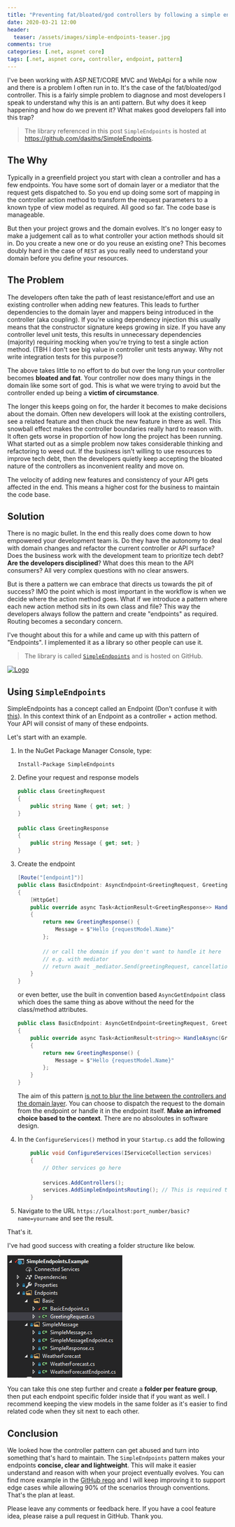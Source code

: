```yaml
---
title: "Preventing fat/bloated/god controllers by following a simple endpoint pattern"
date: 2020-03-21 12:00
header:
  teaser: /assets/images/simple-endpoints-teaser.jpg
comments: true
categories: [.net, aspnet core]
tags: [.net, aspnet core, controller, endpoint, pattern]
---
```

I've been working with ASP.NET/CORE MVC and WebApi for a while now and there is a problem I often run in to. It's the case of the fat/bloated/god controller. This is a fairly simple problem to diagnose and most developers I speak to understand why this is an anti pattern. But why does it keep happening and how do we prevent it? What makes good developers fall into this trap?

>The library referenced in this post `SimpleEndpoints` is hosted at https://github.com/dasiths/SimpleEndpoints.

## The Why

Typically in a greenfield project you start with clean a controller and has a few endpoints. You have some sort of domain layer or a mediator that the request gets dispatched to. So you end up doing some sort of mapping in the controller action method to transform the request parameters to a known type of view model as required. All good so far. The code base is manageable.

But then your project grows and the domain evolves. It's no longer easy to make a judgement call as to what controller your action methods should sit in. Do you create a new one or do you reuse an existing one? This becomes doubly hard in the case of `REST` as you really need to understand your domain before you define your resources.

## The Problem

The developers often take the path of least resistance/effort and use an existing controller when adding new features. This leads to further dependencies to the domain layer and mappers being introduced in the controller (aka coupling). If you're using dependency injection this usually means that the constructor signature keeps growing in size. If you have any controller level unit tests, this results in unnecessary dependencies (majority) requiring mocking when you're trying to test a single action method. (TBH I don't see big value in controller unit tests anyway. Why not write integration tests for this purpose?)

The above takes little to no effort to do but over the long run your controller becomes **bloated and fat**. Your controller now does many things in the domain like some sort of god. This is what we were trying to avoid but the controller ended up being a **victim of circumstance**.

The longer this keeps going on for, the harder it becomes to make decisions about the domain. Often new developers will look at the existing controllers, see a related feature and then chuck the new feature in there as well. This snowball effect makes the controller boundaries really hard to reason with. It often gets worse in proportion of how long the project has been running. What started out as a simple problem now takes considerable thinking and refactoring to weed out. If the business isn't willing to use resources to improve tech debt, then the developers quietly keep accepting the bloated nature of the controllers as inconvenient reality and move on.

The velocity of adding new features and consistency of your API gets affected in the end. This means a higher cost for the business to maintain the code base.

## Solution

There is no magic bullet. In the end this really does come down to how empowered your development team is. Do they have the autonomy to deal with domain changes and refactor the current controller or API surface? Does the business work with the development team to prioritize tech debt? **Are the developers disciplined**? What does this mean to the API consumers? All very complex questions with no clear answers.

But is there a pattern we can embrace that directs us towards the pit of success? IMO the point which is most important in the workflow is when we decide where the action method goes. What if we introduce a pattern where each new action method sits in its own class and file? This way the developers always follow the pattern and create "endpoints" as required. Routing becomes a secondary concern.

I've thought about this for a while and came up with this pattern of "Endpoints". I implemented it as a library so other people can use it.

> The library is called [`SimpleEndpoints`](https://github.com/dasiths/SimpleEndpoints) and is hosted on GitHub.

<a href="https://github.com/dasiths/SimpleEndpoints"><img src="https://dasith.me//assets/images/simple-endpoints-logo.png" alt="Logo" width="200"/></a>

## Using `SimpleEndpoints`

SimpleEndpoints has a concept called an Endpoint (Don't confuse it with [this](https://docs.microsoft.com/en-us/aspnet/core/fundamentals/routing?view=aspnetcore-3.1#endpoint-routing)). In this context think of an Endpoint as a controller + action method. Your API will consist of many of these endpoints.

Let's start with an example.

1. In the NuGet Package Manager Console, type:

    ```
    Install-Package SimpleEndpoints
    ```

2. Define your request and response models

    ```c#
    public class GreetingRequest
    {
        public string Name { get; set; }
    }

    public class GreetingResponse
    {
        public string Message { get; set; }
    }
    ```

3. Create the endpoint

    ```c#
    [Route("[endpoint]")]
    public class BasicEndpoint: AsyncEndpoint<GreetingRequest, GreetingResponse>
    {
        [HttpGet]
        public override async Task<ActionResult<GreetingResponse>> HandleAsync([FromQuery]GreetingRequest requestModel, CancellationToken cancellationToken = default)
        {
            return new GreetingResponse() {
                Message = $"Hello {requestModel.Name}"
            };

            // or call the domain if you don't want to handle it here
            // e.g. with mediator
            // return await _mediator.Send(greetingRequest, cancellationToken)
        }
    }
    ```

    or even better, use the built in convention based `AsyncGetEndpoint` class which does the same thing as above without the need for the class/method attributes.

    ```c#
    public class BasicEndpoint: AsyncGetEndpoint<GreetingRequest, GreetingResponse>
    {
        public override async Task<ActionResult<string>> HandleAsync(GreetingRequest requestModel, CancellationToken cancellationToken = default)
        {
            return new GreetingResponse() {
                Message = $"Hello {requestModel.Name}"
            };
        }
    }
    ```

    The aim of this pattern <u>is not to blur the line between the controllers and the domain layer</u>. You can choose to dispatch the request to the domain from the endpoint or handle it in the endpoint itself. **Make an infromed choice based to the context**. There are no absoloutes in software design.

4. In the `ConfigureServices()` method in your `Startup.cs` add the following

    ```c#
        public void ConfigureServices(IServiceCollection services)
        {
            // Other services go here

            services.AddControllers();
            services.AddSimpleEndpointsRouting(); // This is required to translate endpoint names
        }
    ```

5. Navigate to the URL `https://localhost:port_number/basic?name=yourname` and see the result.

That's it.

I've had good success with creating a folder structure like below.

![Folder Structure](/assets/images/simple-ednpoints-folderstructure.png)

You can take this one step further and create a **folder per feature group**, then put each endpoint specific folder inside that if you want as well. I recommend keeping the view models in the same folder as it's easier to find related code when they sit next to each other.

## Conclusion

We looked how the controller pattern can get abused and turn into something that's hard to maintain. The `SimpleEndpoints` pattern makes your endpoints **concise, clear and lightweight**. This will make it easier understand and reason with when your project eventually evolves. You can find more example in the [GitHub repo](https://github.com/dasiths/SimpleEndpoints) and I will keep improving it to support edge cases while allowing 90% of the scenarios through conventions. That's the plan at least.

Please leave any comments or feedback here. If you have a cool feature idea, please raise a pull request in GitHub. Thank you.
